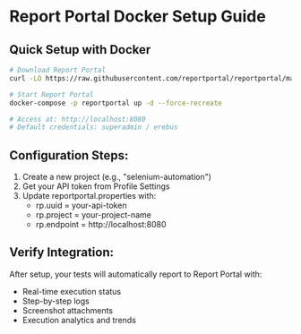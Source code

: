 # Report Portal Docker Setup Guide

## Quick Setup with Docker
```bash
# Download Report Portal
curl -LO https://raw.githubusercontent.com/reportportal/reportportal/master/docker-compose.yml

# Start Report Portal
docker-compose -p reportportal up -d --force-recreate

# Access at: http://localhost:8080
# Default credentials: superadmin / erebus
```

## Configuration Steps:
1. Create a new project (e.g., "selenium-automation")
2. Get your API token from Profile Settings
3. Update reportportal.properties with:
   - rp.uuid = your-api-token
   - rp.project = your-project-name
   - rp.endpoint = http://localhost:8080

## Verify Integration:
After setup, your tests will automatically report to Report Portal with:
- Real-time execution status
- Step-by-step logs
- Screenshot attachments
- Execution analytics and trends